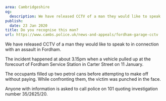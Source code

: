 ```yaml
area: Cambridgeshire
og:
  description: We have released CCTV of a man they would like to speak to in connection with an assault in Fordham.
publish:
  date: 23 Jan 2020
title: Do you recognise this man?
url: https://www.cambs.police.uk/news-and-appeals/fordham-garage-cctv
```

We have released CCTV of a man they would like to speak to in connection with an assault in Fordham.

The incident happened at about 3.15pm when a vehicle pulled up at the forecourt of Fordham Service Station in Carter Street on 11 January.

The occupants filled up two petrol cans before attempting to make off without paying. While confronting them, the victim was punched in the face.

Anyone with information is asked to call police on 101 quoting investigation number 35/2625/20.
